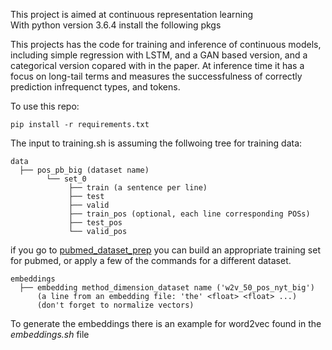 <p>This project is aimed at continuous representation learning<br>
With python version 3.6.4 install the following pkgs<br><p>

This projects has the code for training and inference of continuous models, including simple regression with LSTM, and a GAN based version, and a categorical version copared with in the paper. At inference time it has a focus on long-tail terms and measures the successfulness of correctly prediction infrequenct types, and tokens.

To use this repo:

`pip install -r requirements.txt`

The input to training.sh is assuming the follwoing tree for training data:


```
data
  ├── pos_pb_big (dataset name)
        └── set_0
             ├── train (a sentence per line)
             ├── test
             ├── valid
             ├── train_pos (optional, each line corresponding POSs)
             ├── test_pos
             └── valid_pos
```
if you go to [pubmed_dataset_prep](https://github.com/shiranD/pubmed_dataset_prep) you can build an appropriate training set for pubmed, or apply a few of the commands for a different dataset. 
```
embeddings
  ├── embedding method_dimension_dataset name ('w2v_50_pos_nyt_big')
      (a line from an embedding file: 'the' <float> <float> ...)
      (don't forget to normalize vectors)
```
To generate the embeddings there is an example for word2vec found in the *embeddings.sh* file


  
 
  

